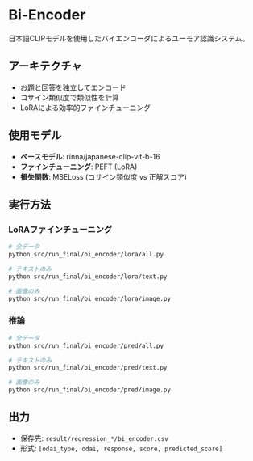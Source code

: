 # Bi-Encoder

日本語CLIPモデルを使用したバイエンコーダによるユーモア認識システム。

## アーキテクチャ
- お題と回答を独立してエンコード
- コサイン類似度で類似性を計算
- LoRAによる効率的ファインチューニング

## 使用モデル
- **ベースモデル**: rinna/japanese-clip-vit-b-16
- **ファインチューニング**: PEFT (LoRA)
- **損失関数**: MSELoss (コサイン類似度 vs 正解スコア)

## 実行方法

### LoRAファインチューニング
```bash
# 全データ
python src/run_final/bi_encoder/lora/all.py

# テキストのみ
python src/run_final/bi_encoder/lora/text.py

# 画像のみ
python src/run_final/bi_encoder/lora/image.py
```

### 推論
```bash
# 全データ
python src/run_final/bi_encoder/pred/all.py

# テキストのみ
python src/run_final/bi_encoder/pred/text.py

# 画像のみ
python src/run_final/bi_encoder/pred/image.py
```

## 出力
- 保存先: `result/regression_*/bi_encoder.csv`
- 形式: `[odai_type, odai, response, score, predicted_score]`
